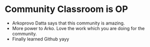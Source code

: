 # Community Classroom is OP

- Arkoprovo Datta says that this community is amazing.
- More power to Arko. Love the work which you are doing for the community.
- Finally learned Github yayy
